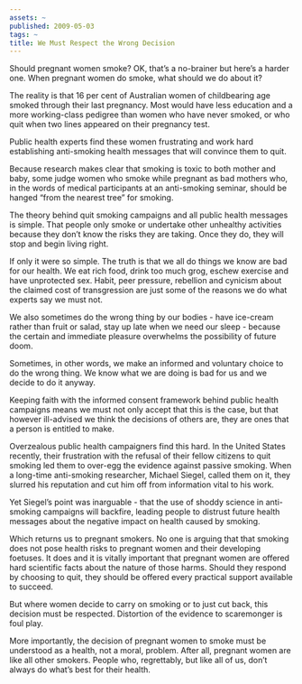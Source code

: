 ```yaml
---
assets: ~
published: 2009-05-03
tags: ~
title: We Must Respect the Wrong Decision
---
```

Should pregnant women smoke? OK, that’s a no-brainer but here’s a harder
one. When pregnant women do smoke, what should we do about it?

The reality is that 16 per cent of Australian women of childbearing age
smoked through their last pregnancy. Most would have less education and
a more working-class pedigree than women who have never smoked, or who
quit when two lines appeared on their pregnancy test.

Public health experts find these women frustrating and work hard
establishing anti-smoking health messages that will convince them to
quit.

Because research makes clear that smoking is toxic to both mother and
baby, some judge women who smoke while pregnant as bad mothers who, in
the words of medical participants at an anti-smoking seminar, should be
hanged “from the nearest tree” for smoking.

The theory behind quit smoking campaigns and all public health messages
is simple. That people only smoke or undertake other unhealthy
activities because they don’t know the risks they are taking. Once they
do, they will stop and begin living right.

If only it were so simple. The truth is that we all do things we know
are bad for our health. We eat rich food, drink too much grog, eschew
exercise and have unprotected sex. Habit, peer pressure, rebellion and
cynicism about the claimed cost of transgression are just some of the
reasons we do what experts say we must not.

We also sometimes do the wrong thing by our bodies - have ice-cream
rather than fruit or salad, stay up late when we need our sleep -
because the certain and immediate pleasure overwhelms the possibility of
future doom.

Sometimes, in other words, we make an informed and voluntary choice to
do the wrong thing. We know what we are doing is bad for us and we
decide to do it anyway.

Keeping faith with the informed consent framework behind public health
campaigns means we must not only accept that this is the case, but that
however ill-advised we think the decisions of others are, they are ones
that a person is entitled to make.

Overzealous public health campaigners find this hard. In the United
States recently, their frustration with the refusal of their fellow
citizens to quit smoking led them to over-egg the evidence against
passive smoking. When a long-time anti-smoking researcher, Michael
Siegel, called them on it, they slurred his reputation and cut him off
from information vital to his work.

Yet Siegel’s point was inarguable - that the use of shoddy science in
anti-smoking campaigns will backfire, leading people to distrust future
health messages about the negative impact on health caused by smoking.

Which returns us to pregnant smokers. No one is arguing that that
smoking does not pose health risks to pregnant women and their
developing foetuses. It does and it is vitally important that pregnant
women are offered hard scientific facts about the nature of those harms.
Should they respond by choosing to quit, they should be offered every
practical support available to succeed.

But where women decide to carry on smoking or to just cut back, this
decision must be respected. Distortion of the evidence to scaremonger is
foul play.

More importantly, the decision of pregnant women to smoke must be
understood as a health, not a moral, problem. After all, pregnant women
are like all other smokers. People who, regrettably, but like all of us,
don’t always do what’s best for their health.